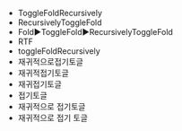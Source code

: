 - ToggleFoldRecursively
- RecursivelyToggleFold
- Fold▶️ToggleFold▶️RecursivelyToggleFold
- RTF
- toggleFoldRecursively
- 재귀적으로접기토글
- 재귀적접기토글
- 재귀접기토글
- 접기토글
- 재귀적으로 접기토글
- 재귀적으로 접기 토글